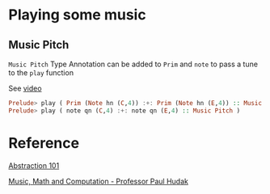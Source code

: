 # Playing some music

## Music Pitch 

`Music Pitch` Type Annotation can be added to `Prim` and `note` to pass a tune to the `play` function 

See [video](https://youtu.be/UVcXNhgVr9o?t=180)

```haskell
Prelude> play ( Prim (Note hn (C,4)) :+: Prim (Note hn (E,4)) :: Music Pitch )
Prelude> play ( note qn (C,4) :+: note qn (E,4) :: Music Pitch )
```


# Reference

[Abstraction 101](https://youtu.be/xtmo6Bmfahc?t=721)

[Music, Math and Computation - Professor Paul Hudak](https://www.youtube.com/watch?v=AjoYU5kpL6U)
